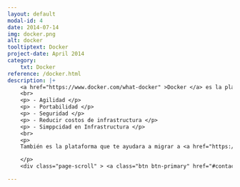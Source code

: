 ```yaml
---
layout: default
modal-id: 4
date: 2014-07-14
img: docker.png
alt: docker
tooltiptext: Docker
project-date: April 2014
category:
    txt: Docker
reference: /docker.html
description: |+
    <a href="https://www.docker.com/what-docker" >Docker </a> es la plataforma para aplicaciones del futuro, con contenedores Docker podras obtener algunas de estas caracterísiticas a tus equipos de desarrollo y operaciones:
    <br>
    <p> - Agilidad </p>
    <p> - Portabilidad </p>
    <p> - Seguridad </p>
    <p> - Reducir costos de infrastructura </p>
    <p> - Simppcidad en Infrastructura </p>
    <br>
    <p>
    También es la plataforma que te ayudara a migrar a <a href="https://www.redhat.com/es/topics/microservices" > Microservicios </a>, Mejorar tu proceso actual de Integración Continua y Entrega Continua, 3 de los aspectos más importantes hacia <a href="https://www.docker.com/sites/default/files/WP_Docker%20and%20the%203%20ways%20devops.pdf"> Devops </a>

    </p>
    <div class="page-scroll" > <a class="btn btn-primary" href="#contact" data-dismiss="modal" data-target="#" > Contáctanos </a></div>

---
```

